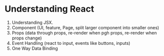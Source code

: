 ﻿# Understanding React

01. Understanding JSX.
02. Component (UI, feature, Page, split larger component into smaller ones)
03. Props (data through props, re-render when pgh props, re-render when props change)
04. Event Handling (react to input, events like buttons, inputs)
05.  One Way Data Binding
    
